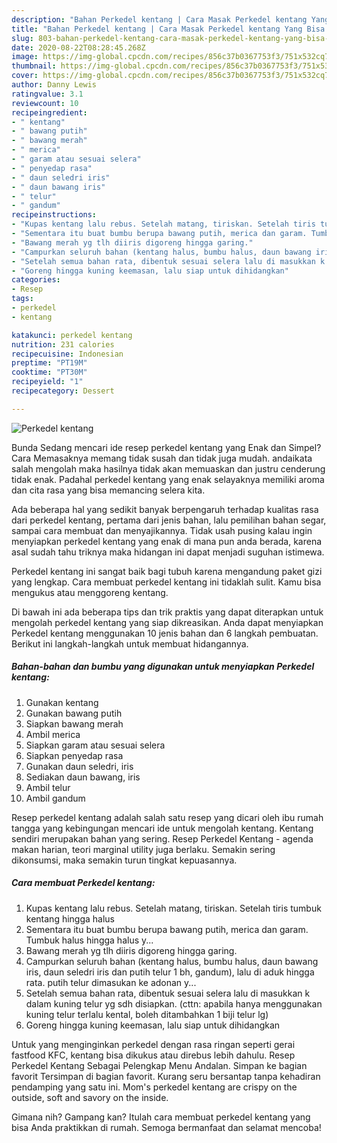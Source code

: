 ```yaml
---
description: "Bahan Perkedel kentang | Cara Masak Perkedel kentang Yang Bisa Manjain Lidah"
title: "Bahan Perkedel kentang | Cara Masak Perkedel kentang Yang Bisa Manjain Lidah"
slug: 803-bahan-perkedel-kentang-cara-masak-perkedel-kentang-yang-bisa-manjain-lidah
date: 2020-08-22T08:28:45.268Z
image: https://img-global.cpcdn.com/recipes/856c37b0367753f3/751x532cq70/perkedel-kentang-foto-resep-utama.jpg
thumbnail: https://img-global.cpcdn.com/recipes/856c37b0367753f3/751x532cq70/perkedel-kentang-foto-resep-utama.jpg
cover: https://img-global.cpcdn.com/recipes/856c37b0367753f3/751x532cq70/perkedel-kentang-foto-resep-utama.jpg
author: Danny Lewis
ratingvalue: 3.1
reviewcount: 10
recipeingredient:
- " kentang"
- " bawang putih"
- " bawang merah"
- " merica"
- " garam atau sesuai selera"
- " penyedap rasa"
- " daun seledri iris"
- " daun bawang iris"
- " telur"
- " gandum"
recipeinstructions:
- "Kupas kentang lalu rebus. Setelah matang, tiriskan. Setelah tiris tumbuk kentang hingga halus"
- "Sementara itu buat bumbu berupa bawang putih, merica dan garam. Tumbuk halus hingga halus y..."
- "Bawang merah yg tlh diiris digoreng hingga garing."
- "Campurkan seluruh bahan (kentang halus, bumbu halus, daun bawang iris, daun seledri iris dan putih telur 1 bh, gandum), lalu di aduk hingga rata. putih telur dimasukan ke adonan y..."
- "Setelah semua bahan rata, dibentuk sesuai selera lalu di masukkan k dalam kuning telur yg sdh disiapkan. (cttn: apabila hanya menggunakan kuning telur terlalu kental, boleh ditambahkan 1 biji telur lg)"
- "Goreng hingga kuning keemasan, lalu siap untuk dihidangkan"
categories:
- Resep
tags:
- perkedel
- kentang

katakunci: perkedel kentang 
nutrition: 231 calories
recipecuisine: Indonesian
preptime: "PT19M"
cooktime: "PT30M"
recipeyield: "1"
recipecategory: Dessert

---
```



![Perkedel kentang](https://img-global.cpcdn.com/recipes/856c37b0367753f3/751x532cq70/perkedel-kentang-foto-resep-utama.jpg)

Bunda Sedang mencari ide resep perkedel kentang yang Enak dan Simpel? Cara Memasaknya memang tidak susah dan tidak juga mudah. andaikata salah mengolah maka hasilnya tidak akan memuaskan dan justru cenderung tidak enak. Padahal perkedel kentang yang enak selayaknya memiliki aroma dan cita rasa yang bisa memancing selera kita.

Ada beberapa hal yang sedikit banyak berpengaruh terhadap kualitas rasa dari perkedel kentang, pertama dari jenis bahan, lalu pemilihan bahan segar, sampai cara membuat dan menyajikannya. Tidak usah pusing kalau ingin menyiapkan perkedel kentang yang enak di mana pun anda berada, karena asal sudah tahu triknya maka hidangan ini dapat menjadi suguhan istimewa.

Perkedel kentang ini sangat baik bagi tubuh karena mengandung paket gizi yang lengkap. Cara membuat perkedel kentang ini tidaklah sulit. Kamu bisa mengukus atau menggoreng kentang.


Di bawah ini ada beberapa tips dan trik praktis yang dapat diterapkan untuk mengolah perkedel kentang yang siap dikreasikan. Anda dapat menyiapkan Perkedel kentang menggunakan 10 jenis bahan dan 6 langkah pembuatan. Berikut ini langkah-langkah untuk membuat hidangannya.

<!--inarticleads1-->

##### Bahan-bahan dan bumbu yang digunakan untuk menyiapkan Perkedel kentang:

1. Gunakan  kentang
1. Gunakan  bawang putih
1. Siapkan  bawang merah
1. Ambil  merica
1. Siapkan  garam atau sesuai selera
1. Siapkan  penyedap rasa
1. Gunakan  daun seledri, iris
1. Sediakan  daun bawang, iris
1. Ambil  telur
1. Ambil  gandum


Resep perkedel kentang adalah salah satu resep yang dicari oleh ibu rumah tangga yang kebingungan mencari ide untuk mengolah kentang. Kentang sendiri merupakan bahan yang sering. Resep Perkedel Kentang - agenda makan harian, teori marginal utility juga berlaku. Semakin sering dikonsumsi, maka semakin turun tingkat kepuasannya. 

<!--inarticleads2-->

##### Cara membuat Perkedel kentang:

1. Kupas kentang lalu rebus. Setelah matang, tiriskan. Setelah tiris tumbuk kentang hingga halus
1. Sementara itu buat bumbu berupa bawang putih, merica dan garam. Tumbuk halus hingga halus y...
1. Bawang merah yg tlh diiris digoreng hingga garing.
1. Campurkan seluruh bahan (kentang halus, bumbu halus, daun bawang iris, daun seledri iris dan putih telur 1 bh, gandum), lalu di aduk hingga rata. putih telur dimasukan ke adonan y...
1. Setelah semua bahan rata, dibentuk sesuai selera lalu di masukkan k dalam kuning telur yg sdh disiapkan. (cttn: apabila hanya menggunakan kuning telur terlalu kental, boleh ditambahkan 1 biji telur lg)
1. Goreng hingga kuning keemasan, lalu siap untuk dihidangkan


Untuk yang menginginkan perkedel dengan rasa ringan seperti gerai fastfood KFC, kentang bisa dikukus atau direbus lebih dahulu. Resep Perkedel Kentang Sebagai Pelengkap Menu Andalan. Simpan ke bagian favorit Tersimpan di bagian favorit. Kurang seru bersantap tanpa kehadiran pendamping yang satu ini. Mom&#39;s perkedel kentang are crispy on the outside, soft and savory on the inside. 

Gimana nih? Gampang kan? Itulah cara membuat perkedel kentang yang bisa Anda praktikkan di rumah. Semoga bermanfaat dan selamat mencoba!
